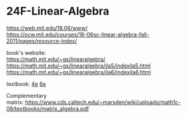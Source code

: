 # 24F-Linear-Algebra

https://web.mit.edu/18.06/www/ <br>
https://ocw.mit.edu/courses/18-06sc-linear-algebra-fall-2011/pages/resource-index/

book's website: <br />
https://math.mit.edu/~gs/linearalgebra/
https://math.mit.edu/~gs/linearalgebra/ila5/indexila5.html
https://math.mit.edu/~gs/linearalgebra/ila6/indexila6.html

textbook:
[4e](https://students.aiu.edu/submissions/profiles/resources/onlineBook/Y5B7M4_Introduction_to_Linear_Algebra-_Fourth_Edition.pdf)
[6e](http://staff.ustc.edu.cn/~ynyang/2023/books/6.pdf)

Complementary<br>
matrix: https://www.cds.caltech.edu/~marsden/wiki/uploads/math1c-08/textbooks/matrix_algebra.pdf
